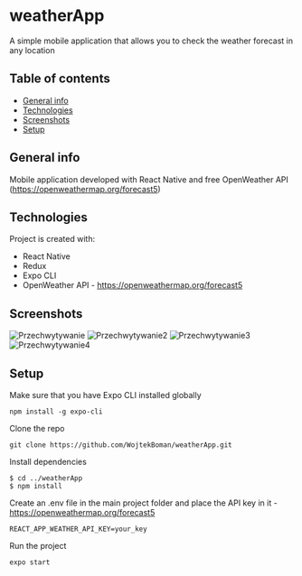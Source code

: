 # weatherApp
A simple mobile application that allows you to check the weather forecast in any location

## Table of contents
* [General info](#general-info)
* [Technologies](#technologies)
* [Screenshots](#screenshots)
* [Setup](#setup)

## General info
Mobile application developed with React Native and free OpenWeather API (https://openweathermap.org/forecast5)

## Technologies
Project is created with:
* React Native
* Redux
* Expo CLI
* OpenWeather API - https://openweathermap.org/forecast5

## Screenshots
![Przechwytywanie](https://user-images.githubusercontent.com/47774969/110199976-98772180-7e5b-11eb-8465-0ef100aaadb9.PNG)
![Przechwytywanie2](https://user-images.githubusercontent.com/47774969/110199979-9c0aa880-7e5b-11eb-863b-2623766e7ee6.PNG)
![Przechwytywanie3](https://user-images.githubusercontent.com/47774969/110199980-9d3bd580-7e5b-11eb-94af-796d2ac32843.PNG)
![Przechwytywanie4](https://user-images.githubusercontent.com/47774969/110199982-9f059900-7e5b-11eb-8b53-4ca4bab8131a.PNG)

## Setup

Make sure that you have Expo CLI installed globally
```
npm install -g expo-cli
```
Clone the repo
```
git clone https://github.com/WojtekBoman/weatherApp.git
```
Install dependencies
```
$ cd ../weatherApp
$ npm install
```
Create an .env file in the main project folder and place the API key in it - https://openweathermap.org/forecast5
```
REACT_APP_WEATHER_API_KEY=your_key
```
Run the project
```
expo start
```
